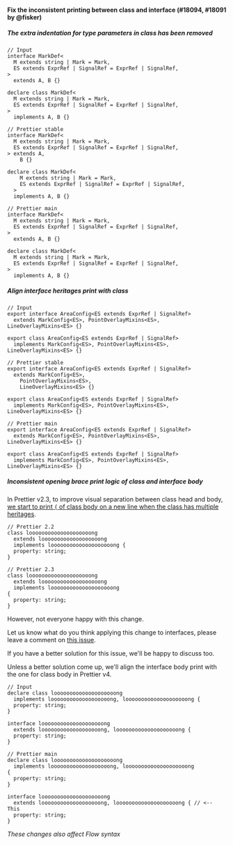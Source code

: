 #### Fix the inconsistent printing between class and interface (#18094, #18091 by @fisker)

##### The extra indentation for type parameters in class has been removed

<!-- prettier-ignore -->
```tsx
// Input
interface MarkDef<
  M extends string | Mark = Mark,
  ES extends ExprRef | SignalRef = ExprRef | SignalRef,
>
  extends A, B {}

declare class MarkDef<
  M extends string | Mark = Mark,
  ES extends ExprRef | SignalRef = ExprRef | SignalRef,
>
  implements A, B {}

// Prettier stable
interface MarkDef<
  M extends string | Mark = Mark,
  ES extends ExprRef | SignalRef = ExprRef | SignalRef,
> extends A,
    B {}

declare class MarkDef<
    M extends string | Mark = Mark,
    ES extends ExprRef | SignalRef = ExprRef | SignalRef,
  >
  implements A, B {}

// Prettier main
interface MarkDef<
  M extends string | Mark = Mark,
  ES extends ExprRef | SignalRef = ExprRef | SignalRef,
>
  extends A, B {}

declare class MarkDef<
  M extends string | Mark = Mark,
  ES extends ExprRef | SignalRef = ExprRef | SignalRef,
>
  implements A, B {}
```

##### Align interface heritages print with class

<!-- prettier-ignore -->
```tsx
// Input
export interface AreaConfig<ES extends ExprRef | SignalRef>
  extends MarkConfig<ES>, PointOverlayMixins<ES>, LineOverlayMixins<ES> {}

export class AreaConfig<ES extends ExprRef | SignalRef>
  implements MarkConfig<ES>, PointOverlayMixins<ES>, LineOverlayMixins<ES> {}

// Prettier stable
export interface AreaConfig<ES extends ExprRef | SignalRef>
  extends MarkConfig<ES>,
    PointOverlayMixins<ES>,
    LineOverlayMixins<ES> {}

export class AreaConfig<ES extends ExprRef | SignalRef>
  implements MarkConfig<ES>, PointOverlayMixins<ES>, LineOverlayMixins<ES> {}

// Prettier main
export interface AreaConfig<ES extends ExprRef | SignalRef>
  extends MarkConfig<ES>, PointOverlayMixins<ES>, LineOverlayMixins<ES> {}

export class AreaConfig<ES extends ExprRef | SignalRef>
  implements MarkConfig<ES>, PointOverlayMixins<ES>, LineOverlayMixins<ES> {}
```

##### Inconsistent opening brace print logic of class and interface body

In Prettier v2.3, to improve visual separation between class head and body, [we start to print `{` of class body on a new line when the class has multiple heritages](https://prettier.io/blog/2021/05/09/2.3.0.html#improve-visual-separation-between-header-and-body-in-classes-with-multiline-headers-10085-by-sosukesuzuki).

<!-- prettier-ignore -->
```tsx
// Prettier 2.2
class loooooooooooooooooooong
  extends looooooooooooooooooong
  implements loooooooooooooooooooong {
  property: string;
}

// Prettier 2.3
class loooooooooooooooooooong
  extends looooooooooooooooooong
  implements loooooooooooooooooooong
{
  property: string;
}
```

However, not everyone happy with this change.

Let us know what do you think applying this change to interfaces, please leave a comment on [this issue](https://github.com/prettier/prettier/issues/18115).

If you have a better solution for this issue, we'll be happy to discuss too.

Unless a better solution come up, we'll align the interface body print with the one for class body in Prettier v4.

<!-- prettier-ignore -->
```tsx
// Input
declare class loooooooooooooooooooong
  implements looooooooooooooooooong, loooooooooooooooooooong {
  property: string;
}

interface loooooooooooooooooooong
  extends looooooooooooooooooong, loooooooooooooooooooong {
  property: string;
}

// Prettier main
declare class loooooooooooooooooooong
  implements looooooooooooooooooong, loooooooooooooooooooong
{
  property: string;
}

interface loooooooooooooooooooong
  extends looooooooooooooooooong, loooooooooooooooooooong { // <-- This
  property: string;
}
```

_These changes also affect Flow syntax_

